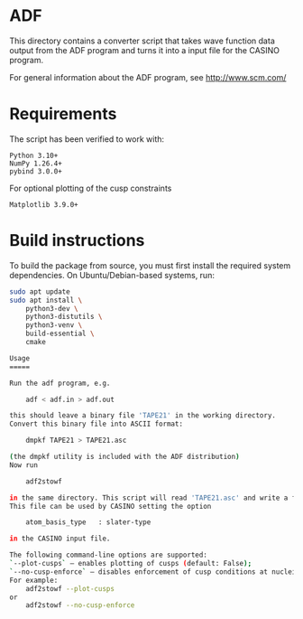 ADF
===

This directory contains a converter script that takes wave function data
output from the ADF program and turns it into a input file for the CASINO
program.

For general information about the ADF program, see http://www.scm.com/


Requirements
============

The script has been verified to work with:

    Python 3.10+
    NumPy 1.26.4+
    pybind 3.0.0+

For optional plotting of the cusp constraints

    Matplotlib 3.9.0+


Build instructions
==================

To build the package from source, you must first install the required system dependencies. On Ubuntu/Debian-based systems, run:

```bash
sudo apt update
sudo apt install \
    python3-dev \
    python3-distutils \
    python3-venv \
    build-essential \
    cmake

Usage
=====

Run the adf program, e.g.

    adf < adf.in > adf.out

this should leave a binary file 'TAPE21' in the working directory.
Convert this binary file into ASCII format:

    dmpkf TAPE21 > TAPE21.asc

(the dmpkf utility is included with the ADF distribution)
Now run

    adf2stowf

in the same directory. This script will read 'TAPE21.asc' and write a file 'stowfn.data'.
This file can be used by CASINO setting the option

    atom_basis_type   : slater-type

in the CASINO input file.

The following command-line options are supported:
`--plot-cusps` — enables plotting of cusps (default: False);
`--no-cusp-enforce` — disables enforcement of cusp conditions at nuclei (default: True).
For example:
    adf2stowf --plot-cusps
or
    adf2stowf --no-cusp-enforce
